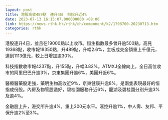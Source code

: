 ```yaml
---
layout: post
title: 港股高收489點　連升4日　科指升近4%
date: 2023-07-13 16:15:07.000000000 +08:00
link: https://news.rthk.hk/rthk/ch/component/k2/1708700-20230713.htm
categories: rthk
---
```


港股連升4日，並且在19000點以上收市。恒生指數最多曾升逾500點，高見19368點，收市報19350點，升489點，升幅2.6%，主板成交金額重上千億元，達到1113億元，較上日增加逾30%。

科技指數收市報4237點，升155點，升幅3.82%。ATMXJ全線向上，全日高位收市的阿里巴巴升逾3%，京東集團升逾6%，美團升近6%。

醫療醫藥股走強，藥明生物高收近9%，京東健康升逾8%，是兩隻表現最好的恒指成份股。內房及物管股造好，碧桂園服務升近6%，龍湖及碧桂園分別升逾3%及逾4%。

金融股上升，港交所升逾4%，重上300元水平。滙控升逾1%，中人壽、友邦、平保升逾2%至3%。
